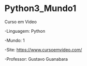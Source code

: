# Python3_Mundo1
Curso em Video

-Linguagem: Python

-Mundo: 1

-Site: https://www.cursoemvideo.com/

-Professor: Gustavo Guanabara
